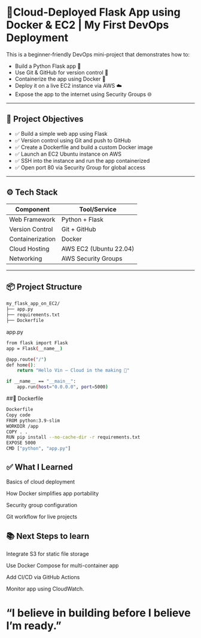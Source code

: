 # 🚀Cloud-Deployed Flask App using Docker & EC2 | My First DevOps Deployment

This is a beginner-friendly DevOps mini-project that demonstrates how to:

- Build a Python Flask app 🐍
- Use Git & GitHub for version control 🔧
- Containerize the app using Docker 🐳
- Deploy it on a live EC2 instance via AWS ☁️
- Expose the app to the internet using Security Groups 🌐

---

## 🎯 Project Objectives

- ✅ Build a simple web app using Flask
- ✅ Version control using Git and push to GitHub
- ✅ Create a Dockerfile and build a custom Docker image
- ✅ Launch an EC2 Ubuntu instance on AWS
- ✅ SSH into the instance and run the app containerized
- ✅ Open port 80 via Security Group for global access

---

## ⚙️ Tech Stack

| Component        | Tool/Service          |
|------------------|------------------------|
| Web Framework    | Python + Flask         |
| Version Control  | Git + GitHub           |
| Containerization | Docker                 |
| Cloud Hosting    | AWS EC2 (Ubuntu 22.04) |
| Networking       | AWS Security Groups    |

---

## 📦 Project Structure

```bash
my_flask_app_on_EC2/
├── app.py
├── requirements.txt
├── Dockerfile

```
app.py

```bash
from flask import Flask
app = Flask(__name__)

@app.route("/")
def home():
    return "Hello Vin — Cloud in the making 🚀"

if __name__ == "__main__":
    app.run(host="0.0.0.0", port=5000)
```

##🐳 Dockerfile
```bash
Dockerfile
Copy code
FROM python:3.9-slim
WORKDIR /app
COPY . .
RUN pip install --no-cache-dir -r requirements.txt
EXPOSE 5000
CMD ["python", "app.py"]
```

## ✅ What I Learned

Basics of cloud deployment

How Docker simplifies app portability

Security group configuration

Git workflow for live projects

## 📚 Next Steps to learn
Integrate S3 for static file storage

Use Docker Compose for multi-container app

Add CI/CD via GitHub Actions

Monitor app using CloudWatch.

# “I believe in building before I believe I’m ready.”


